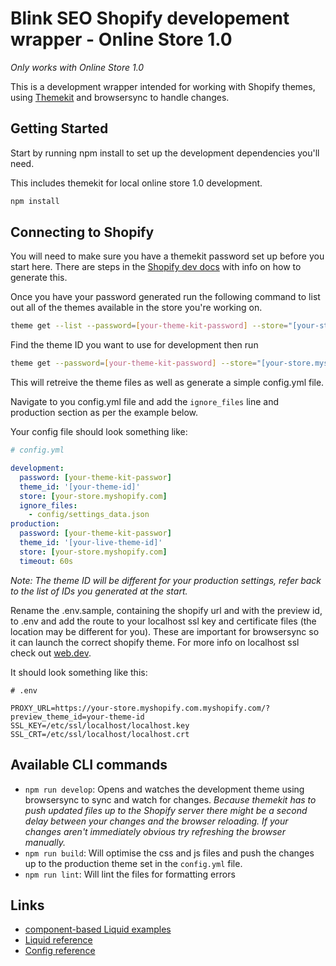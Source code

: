 # Blink SEO Shopify developement wrapper - Online Store 1.0

_Only works with Online Store 1.0_

This is a development wrapper intended for working with Shopify themes, using [Themekit](https://shopify.dev/themes/tools/theme-kit) and browsersync to handle changes.

## Getting Started

Start by running npm install to set up the development dependencies you'll need.

This includes themekit for local online store 1.0 development.

```bash
npm install
```

## Connecting to Shopify

You will need to make sure you have a themekit password set up before you start here. There are steps in the [Shopify dev docs](https://shopify.dev/themes/tools/theme-kit/access) with info on how to generate this.

Once you have your password generated run the following command to list out all of the themes available in the store you're working on.

```bash
theme get --list --password=[your-theme-kit-password] --store="[your-store.myshopify.com]"
```

Find the theme ID you want to use for development then run

```bash
theme get --password=[your-theme-kit-password] --store="[your-store.myshopify.com]" --themeid=[your-theme-id]
```

This will retreive the theme files as well as generate a simple config.yml file.

Navigate to you config.yml file and add the `ignore_files` line and production section as per the example below.

Your config file should look something like:

```yml
# config.yml

development:
  password: [your-theme-kit-passwor]
  theme_id: '[your-theme-id]'
  store: [your-store.myshopify.com]
  ignore_files:
    - config/settings_data.json
production:
  password: [your-theme-kit-passwor]
  theme_id: '[your-live-theme-id]'
  store: [your-store.myshopify.com]
  timeout: 60s
```

_Note: The theme ID will be different for your production settings, refer back to the list of IDs you generated at the start._

Rename the .env.sample, containing the shopify url and with the preview id, to .env and add the route to your localhost ssl key and certificate files (the location may be different for you). These are important for browsersync so it can launch the correct shopify theme. For more info on localhost ssl check out [web.dev](https://web.dev/how-to-use-local-https/).

It should look something like this:

```
# .env

PROXY_URL=https://your-store.myshopify.com.myshopify.com/?preview_theme_id=your-theme-id
SSL_KEY=/etc/ssl/localhost/localhost.key
SSL_CRT=/etc/ssl/localhost/localhost.crt
```

## Available CLI commands

- `npm run develop`: Opens and watches the development theme using browsersync to sync and watch for changes. _Because themekit has to push updated files up to the Shopify server there might be a second delay between your changes and the browser reloading. If your changes aren't immediately obvious try refreshing the browser manually._
- `npm run build`: Will optimise the css and js files and push the changes up to the production theme set in the `config.yml` file.
- `npm run lint`: Will lint the files for formatting errors

## Links

- [component-based Liquid examples](https://shopify.github.io/liquid-code-examples/?shpxid=12a8706a-5F35-438E-0984-5DFF92F45F89)
- [Liquid reference](https://shopify.dev/docs/themes/liquid/reference)
- [Config reference](https://shopify.dev/tools/theme-kit/configuration-reference)
